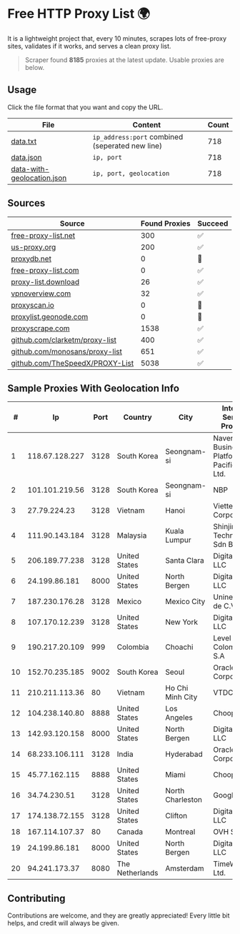 
# Free HTTP Proxy List 🌍

It is a lightweight project that, every 10 minutes, scrapes lots of free-proxy sites, validates if it works, and serves a clean proxy list.


> Scraper found **8185** proxies at the latest update. Usable proxies are below.

## Usage

Click the file format that you want and copy the URL.


|File|Content|Count|
|----|-------|-----|
|[data.txt](https://raw.githubusercontent.com/themiralay/Proxy-List-World/master/data.txt)|`ip_address:port` combined (seperated new line)|718|
|[data.json](https://raw.githubusercontent.com/themiralay/Proxy-List-World/master/data.json)|`ip, port`|718|
|[data-with-geolocation.json](https://raw.githubusercontent.com/themiralay/Proxy-List-World/master/data-with-geolocation.json)|`ip, port, geolocation`|718|

## Sources

|Source|Found Proxies|Succeed|
|------|-------------|-------|
|[free-proxy-list.net](https://free-proxy-list.net)|300|✅|
|[us-proxy.org](https://www.us-proxy.org)|200|✅|
|[proxydb.net](http://proxydb.net)|0|🚫|
|[free-proxy-list.com](https://free-proxy-list.com/?page=&port=&type%5B%5D=http&type%5B%5D=https&up_time=0&search=Search)|0|✅|
|[proxy-list.download](https://www.proxy-list.download/HTTP)|26|✅|
|[vpnoverview.com](https://vpnoverview.com/privacy/anonymous-browsing/free-proxy-servers)|32|✅|
|[proxyscan.io](https://www.proxyscan.io)|0|🚫|
|[proxylist.geonode.com](https://proxylist.geonode.com/api/proxy-list?limit=300&page=1&sort_by=lastChecked&sort_type=desc&protocols=http,https)|0|🚫|
|[proxyscrape.com](https://api.proxyscrape.com/v2/?request=displayproxies&protocol=http&timeout=10000&country=all&ssl=all&anonymity=all)|1538|✅|
|[github.com/clarketm/proxy-list](https://raw.githubusercontent.com/clarketm/proxy-list/master/proxy-list-raw.txt)|400|✅|
|[github.com/monosans/proxy-list](https://raw.githubusercontent.com/monosans/proxy-list/main/proxies/http.txt)|651|✅|
|[github.com/TheSpeedX/PROXY-List](https://raw.githubusercontent.com/TheSpeedX/PROXY-List/master/http.txt)|5038|✅|


## Sample Proxies With Geolocation Info

|#|Ip|Port|Country|City|Internet Service Provider|
|-|--|----|-------|----|-------------------------|
|1|118.67.128.227|3128|South Korea|Seongnam-si|Naver Business Platform Asia Pacific Pte. Ltd.|
|2|101.101.219.56|3128|South Korea|Seongnam-si|NBP|
|3|27.79.224.23|3128|Vietnam|Hanoi|Viettel Corporation|
|4|111.90.143.184|3128|Malaysia|Kuala Lumpur|Shinjiru Technology Sdn Bhd|
|5|206.189.77.238|3128|United States|Santa Clara|DigitalOcean, LLC|
|6|24.199.86.181|8000|United States|North Bergen|DigitalOcean, LLC|
|7|187.230.176.28|3128|Mexico|Mexico City|Uninet S.A. de C.V.|
|8|107.170.12.239|3128|United States|New York|DigitalOcean, LLC|
|9|190.217.20.109|999|Colombia|Choachi|Level 3 Colombia S.A|
|10|152.70.235.185|9002|South Korea|Seoul|Oracle Corporation|
|11|210.211.113.36|80|Vietnam|Ho Chi Minh City|VTDC|
|12|104.238.140.80|8888|United States|Los Angeles|Choopa|
|13|142.93.120.158|8000|United States|North Bergen|DigitalOcean, LLC|
|14|68.233.106.111|3128|India|Hyderabad|Oracle Corporation|
|15|45.77.162.115|8888|United States|Miami|Choopa|
|16|34.74.230.51|3128|United States|North Charleston|Google LLC|
|17|174.138.72.155|3128|United States|Clifton|DigitalOcean, LLC|
|18|167.114.107.37|80|Canada|Montreal|OVH SAS|
|19|24.199.86.181|8000|United States|North Bergen|DigitalOcean, LLC|
|20|94.241.173.37|8080|The Netherlands|Amsterdam|TimeWeb Ltd.|



## Contributing

Contributions are welcome, and they are greatly appreciated! Every
little bit helps, and credit will always be given.

